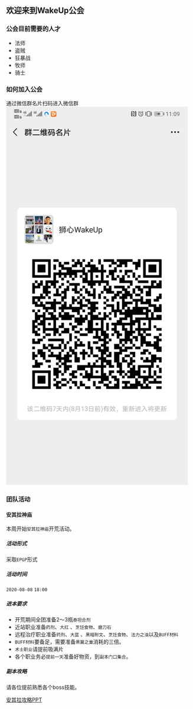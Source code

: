 ## 欢迎来到WakeUp公会

### 公会目前需要的人才

+ 法师
+ 盗贼
+ 狂暴战
+ 牧师
+ 骑士


### 如何加入公会

通过微信群名片扫码进入微信群
![群名片](/images/291596683398_.pic.jpg)


### 团队活动

#### 安其拉神庙

本周开始`安其拉神庙`开荒活动。

##### 活动形式

采取`EPGP`形式

##### 活动时间

`2020-08-08` `18:00`

##### 进本要求

+ 开荒期间全团准备2～3瓶`泰坦合剂`
+ 近站职业准备`药剂`、`大红` 、`烹饪食物`、`磨刀石`
+ 远程治疗职业准备`药剂`、`大蓝` 、`黑暗附文`、`烹饪食物`、`法力之油`以及`BUFF材料`
+ `BUFF材料`要备足，需要准备`黑翼之巢`消耗的三倍。
+ `术士职业`请提前吸满片
+ 各个职业务必`提前一天`准备好物资，到`副本门口集合`。

##### 副本攻略

请各位提前熟悉各个boss技能。

[安其拉攻略PPT](https://gitee.com/wakeup_1/epgp/raw/master/raid/taq/TAQ%E6%94%BB%E7%95%A5.pptx) 

